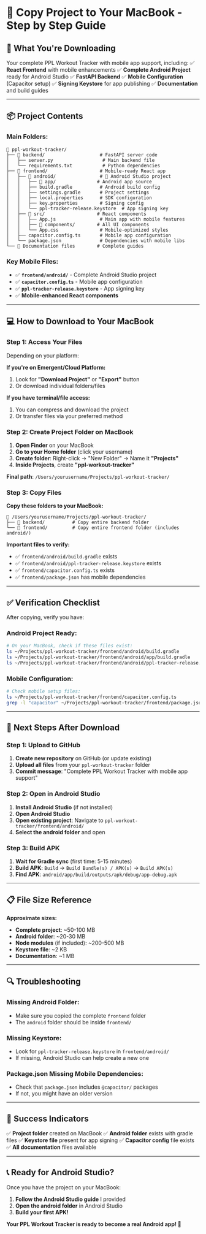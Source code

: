 # 📁 Copy Project to Your MacBook - Step by Step Guide

## 🎯 **What You're Downloading**

Your complete PPL Workout Tracker with mobile app support, including:
✅ **React Frontend** with mobile enhancements
✅ **Complete Android Project** ready for Android Studio
✅ **FastAPI Backend** 
✅ **Mobile Configuration** (Capacitor setup)
✅ **Signing Keystore** for app publishing
✅ **Documentation** and build guides

---

## 📦 **Project Contents**

### **Main Folders:**
```
📁 ppl-workout-tracker/
├── 📁 backend/                    # FastAPI server code
│   ├── server.py                  # Main backend file
│   └── requirements.txt           # Python dependencies
├── 📁 frontend/                   # Mobile-ready React app
│   ├── 📁 android/                # 🎯 Android Studio project
│   │   ├── 📁 app/               # Android app source
│   │   ├── build.gradle          # Android build config
│   │   ├── settings.gradle       # Project settings
│   │   ├── local.properties      # SDK configuration
│   │   ├── key.properties        # Signing config
│   │   └── ppl-tracker-release.keystore  # App signing key
│   ├── 📁 src/                   # React components
│   │   ├── App.js                # Main app with mobile features
│   │   ├── 📁 components/        # All UI components
│   │   └── App.css               # Mobile-optimized styles
│   ├── capacitor.config.ts       # Mobile app configuration
│   └── package.json              # Dependencies with mobile libs
└── 📄 Documentation files        # Complete guides
```

### **Key Mobile Files:**
- ✅ **`frontend/android/`** - Complete Android Studio project
- ✅ **`capacitor.config.ts`** - Mobile app configuration
- ✅ **`ppl-tracker-release.keystore`** - App signing key
- ✅ **Mobile-enhanced React components**

---

## 💻 **How to Download to Your MacBook**

### **Step 1: Access Your Files**

Depending on your platform:

**If you're on Emergent/Cloud Platform:**
1. Look for **"Download Project"** or **"Export"** button
2. Or download individual folders/files

**If you have terminal/file access:**
1. You can compress and download the project
2. Or transfer files via your preferred method

### **Step 2: Create Project Folder on MacBook**

1. **Open Finder** on your MacBook
2. **Go to your Home folder** (click your username)
3. **Create folder**: Right-click → "New Folder" → Name it **"Projects"**
4. **Inside Projects**, create **"ppl-workout-tracker"**

**Final path**: `/Users/yourusername/Projects/ppl-workout-tracker/`

### **Step 3: Copy Files**

**Copy these folders to your MacBook:**
```
📁 /Users/yourusername/Projects/ppl-workout-tracker/
├── 📁 backend/          # Copy entire backend folder
└── 📁 frontend/         # Copy entire frontend folder (includes android/)
```

**Important files to verify:**
- ✅ `frontend/android/build.gradle` exists
- ✅ `frontend/android/ppl-tracker-release.keystore` exists
- ✅ `frontend/capacitor.config.ts` exists
- ✅ `frontend/package.json` has mobile dependencies

---

## ✅ **Verification Checklist**

After copying, verify you have:

### **Android Project Ready:**
```bash
# On your MacBook, check if these files exist:
ls ~/Projects/ppl-workout-tracker/frontend/android/build.gradle
ls ~/Projects/ppl-workout-tracker/frontend/android/app/build.gradle
ls ~/Projects/ppl-workout-tracker/frontend/android/ppl-tracker-release.keystore
```

### **Mobile Configuration:**
```bash
# Check mobile setup files:
ls ~/Projects/ppl-workout-tracker/frontend/capacitor.config.ts
grep -l "capacitor" ~/Projects/ppl-workout-tracker/frontend/package.json
```

---

## 🚀 **Next Steps After Download**

### **Step 1: Upload to GitHub**
1. **Create new repository** on GitHub (or update existing)
2. **Upload all files** from your `ppl-workout-tracker` folder
3. **Commit message**: "Complete PPL Workout Tracker with mobile app support"

### **Step 2: Open in Android Studio**
1. **Install Android Studio** (if not installed)
2. **Open Android Studio**
3. **Open existing project**: Navigate to `ppl-workout-tracker/frontend/android/`
4. **Select the android folder** and open

### **Step 3: Build APK**
1. **Wait for Gradle sync** (first time: 5-15 minutes)
2. **Build APK**: `Build` → `Build Bundle(s) / APK(s)` → `Build APK(s)`
3. **Find APK**: `android/app/build/outputs/apk/debug/app-debug.apk`

---

## 📋 **File Size Reference**

**Approximate sizes:**
- **Complete project**: ~50-100 MB
- **Android folder**: ~20-30 MB  
- **Node modules** (if included): ~200-500 MB
- **Keystore file**: ~2 KB
- **Documentation**: ~1 MB

---

## 🔍 **Troubleshooting**

### **Missing Android Folder:**
- Make sure you copied the complete `frontend` folder
- The `android` folder should be inside `frontend/`

### **Missing Keystore:**
- Look for `ppl-tracker-release.keystore` in `frontend/android/`
- If missing, Android Studio can help create a new one

### **Package.json Missing Mobile Dependencies:**
- Check that `package.json` includes `@capacitor/` packages
- If not, you might have an older version

---

## 🎉 **Success Indicators**

✅ **Project folder** created on MacBook
✅ **Android folder** exists with gradle files
✅ **Keystore file** present for app signing
✅ **Capacitor config** file exists
✅ **All documentation** files available

---

## 📞 **Ready for Android Studio?**

Once you have the project on your MacBook:
1. **Follow the Android Studio guide** I provided
2. **Open the android folder** in Android Studio
3. **Build your first APK!**

**Your PPL Workout Tracker is ready to become a real Android app! 🚀**